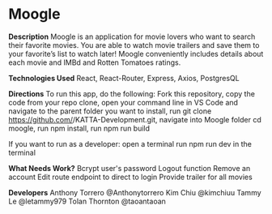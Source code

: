 # Moogle

**Description**
Moogle is an application for movie lovers who want to search their favorite movies. You are able to watch movie trailers and save them to your favorite’s list to watch later! Moogle conveniently includes details about each movie and IMBd and Rotten Tomatoes ratings.

**Technologies Used**
React, React-Router, Express, Axios, PostgresQL

**Directions**
To run this app, do the following:
Fork this repository, copy the code from your repo clone, open your command line in VS Code and navigate to the parent folder you want to install,
run git clone https://github.com/<YOURNAME>/KATTA-Development.git,
navigate into Moogle folder cd moogle,
run npm install,
run npm run build
  
If you want to run as a developer:
open a terminal
run npm run dev in the terminal
  
**What Needs Work?**
Bcrypt user's password
Logout function
Remove an account
Edit route endpoint to direct to login
Provide trailer for all movies

**Developers**
Anthony Torrero @Anthonytorrero 
Kim Chiu @kimchiuu
Tammy Le @letammy979
Tolan Thornton @taoantaoan
